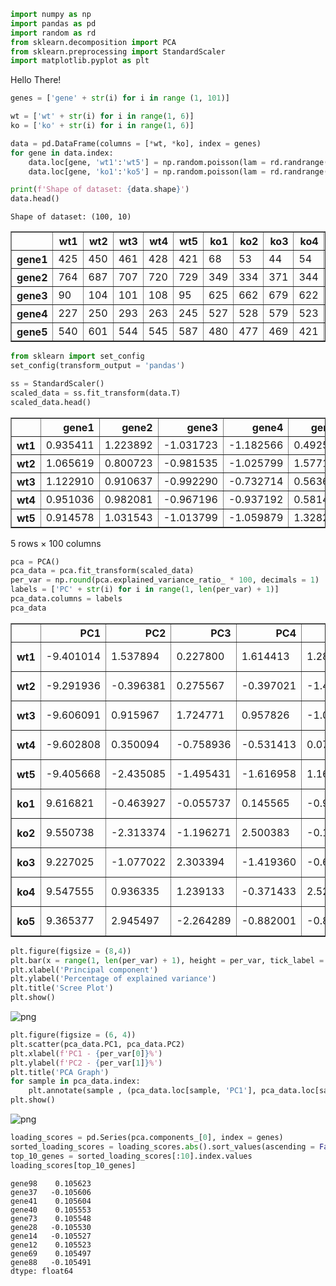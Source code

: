 ```python
import numpy as np
import pandas as pd
import random as rd
from sklearn.decomposition import PCA
from sklearn.preprocessing import StandardScaler
import matplotlib.pyplot as plt
```

Hello There!


```python
genes = ['gene' + str(i) for i in range (1, 101)]

wt = ['wt' + str(i) for i in range(1, 6)]
ko = ['ko' + str(i) for i in range(1, 6)]
```


```python
data = pd.DataFrame(columns = [*wt, *ko], index = genes)
for gene in data.index:
    data.loc[gene, 'wt1':'wt5'] = np.random.poisson(lam = rd.randrange(10, 1000), size = 5)
    data.loc[gene, 'ko1':'ko5'] = np.random.poisson(lam = rd.randrange(10, 1000), size = 5)

print(f'Shape of dataset: {data.shape}')
data.head()
```

    Shape of dataset: (100, 10)
    




<div>
<style scoped>
    .dataframe tbody tr th:only-of-type {
        vertical-align: middle;
    }

    .dataframe tbody tr th {
        vertical-align: top;
    }

    .dataframe thead th {
        text-align: right;
    }
</style>
<table border="1" class="dataframe">
  <thead>
    <tr style="text-align: right;">
      <th></th>
      <th>wt1</th>
      <th>wt2</th>
      <th>wt3</th>
      <th>wt4</th>
      <th>wt5</th>
      <th>ko1</th>
      <th>ko2</th>
      <th>ko3</th>
      <th>ko4</th>
      <th>ko5</th>
    </tr>
  </thead>
  <tbody>
    <tr>
      <th>gene1</th>
      <td>425</td>
      <td>450</td>
      <td>461</td>
      <td>428</td>
      <td>421</td>
      <td>68</td>
      <td>53</td>
      <td>44</td>
      <td>54</td>
      <td>50</td>
    </tr>
    <tr>
      <th>gene2</th>
      <td>764</td>
      <td>687</td>
      <td>707</td>
      <td>720</td>
      <td>729</td>
      <td>349</td>
      <td>334</td>
      <td>371</td>
      <td>344</td>
      <td>408</td>
    </tr>
    <tr>
      <th>gene3</th>
      <td>90</td>
      <td>104</td>
      <td>101</td>
      <td>108</td>
      <td>95</td>
      <td>625</td>
      <td>662</td>
      <td>679</td>
      <td>622</td>
      <td>692</td>
    </tr>
    <tr>
      <th>gene4</th>
      <td>227</td>
      <td>250</td>
      <td>293</td>
      <td>263</td>
      <td>245</td>
      <td>527</td>
      <td>528</td>
      <td>579</td>
      <td>523</td>
      <td>570</td>
    </tr>
    <tr>
      <th>gene5</th>
      <td>540</td>
      <td>601</td>
      <td>544</td>
      <td>545</td>
      <td>587</td>
      <td>480</td>
      <td>477</td>
      <td>469</td>
      <td>421</td>
      <td>459</td>
    </tr>
  </tbody>
</table>
</div>




```python
from sklearn import set_config
set_config(transform_output = 'pandas')

ss = StandardScaler()
scaled_data = ss.fit_transform(data.T)
scaled_data.head()
```




<div>
<style scoped>
    .dataframe tbody tr th:only-of-type {
        vertical-align: middle;
    }

    .dataframe tbody tr th {
        vertical-align: top;
    }

    .dataframe thead th {
        text-align: right;
    }
</style>
<table border="1" class="dataframe">
  <thead>
    <tr style="text-align: right;">
      <th></th>
      <th>gene1</th>
      <th>gene2</th>
      <th>gene3</th>
      <th>gene4</th>
      <th>gene5</th>
      <th>gene6</th>
      <th>gene7</th>
      <th>gene8</th>
      <th>gene9</th>
      <th>gene10</th>
      <th>...</th>
      <th>gene91</th>
      <th>gene92</th>
      <th>gene93</th>
      <th>gene94</th>
      <th>gene95</th>
      <th>gene96</th>
      <th>gene97</th>
      <th>gene98</th>
      <th>gene99</th>
      <th>gene100</th>
    </tr>
  </thead>
  <tbody>
    <tr>
      <th>wt1</th>
      <td>0.935411</td>
      <td>1.223892</td>
      <td>-1.031723</td>
      <td>-1.182566</td>
      <td>0.492526</td>
      <td>0.975024</td>
      <td>1.190554</td>
      <td>-0.889794</td>
      <td>-1.044284</td>
      <td>1.010849</td>
      <td>...</td>
      <td>-0.984260</td>
      <td>0.144167</td>
      <td>1.048750</td>
      <td>-1.272614</td>
      <td>-1.002003</td>
      <td>0.817506</td>
      <td>0.929609</td>
      <td>-0.983812</td>
      <td>-1.074557</td>
      <td>-1.104031</td>
    </tr>
    <tr>
      <th>wt2</th>
      <td>1.065619</td>
      <td>0.800723</td>
      <td>-0.981535</td>
      <td>-1.025799</td>
      <td>1.577151</td>
      <td>1.105740</td>
      <td>0.841993</td>
      <td>-0.991519</td>
      <td>-1.001614</td>
      <td>1.064689</td>
      <td>...</td>
      <td>-1.126107</td>
      <td>-0.576668</td>
      <td>0.931416</td>
      <td>-0.940447</td>
      <td>-0.955317</td>
      <td>0.672172</td>
      <td>0.819846</td>
      <td>-1.005435</td>
      <td>-0.945359</td>
      <td>-0.701100</td>
    </tr>
    <tr>
      <th>wt3</th>
      <td>1.122910</td>
      <td>0.910637</td>
      <td>-0.992290</td>
      <td>-0.732714</td>
      <td>0.563649</td>
      <td>1.010674</td>
      <td>0.972703</td>
      <td>-0.919713</td>
      <td>-0.973167</td>
      <td>0.983928</td>
      <td>...</td>
      <td>-0.996081</td>
      <td>-1.221627</td>
      <td>0.842018</td>
      <td>-1.189573</td>
      <td>-1.019510</td>
      <td>0.890174</td>
      <td>1.140692</td>
      <td>-0.988137</td>
      <td>-0.993347</td>
      <td>-0.660807</td>
    </tr>
    <tr>
      <th>wt4</th>
      <td>0.951036</td>
      <td>0.982081</td>
      <td>-0.967196</td>
      <td>-0.937192</td>
      <td>0.581430</td>
      <td>0.862133</td>
      <td>1.023535</td>
      <td>-0.979551</td>
      <td>-0.995924</td>
      <td>1.078149</td>
      <td>...</td>
      <td>-0.799071</td>
      <td>0.523554</td>
      <td>0.998464</td>
      <td>-0.815885</td>
      <td>-0.978660</td>
      <td>0.599505</td>
      <td>1.030929</td>
      <td>-0.992461</td>
      <td>-0.989655</td>
      <td>-0.963005</td>
    </tr>
    <tr>
      <th>wt5</th>
      <td>0.914578</td>
      <td>1.031543</td>
      <td>-1.013799</td>
      <td>-1.059879</td>
      <td>1.328221</td>
      <td>1.028499</td>
      <td>0.950918</td>
      <td>-1.171033</td>
      <td>-0.970322</td>
      <td>0.853815</td>
      <td>...</td>
      <td>-1.059124</td>
      <td>-0.728423</td>
      <td>1.160498</td>
      <td>-0.670562</td>
      <td>-1.034099</td>
      <td>1.544179</td>
      <td>1.056259</td>
      <td>-1.027057</td>
      <td>-0.985964</td>
      <td>-1.124178</td>
    </tr>
  </tbody>
</table>
<p>5 rows × 100 columns</p>
</div>




```python
pca = PCA()
pca_data = pca.fit_transform(scaled_data)
per_var = np.round(pca.explained_variance_ratio_ * 100, decimals = 1)
labels = ['PC' + str(i) for i in range(1, len(per_var) + 1)]
pca_data.columns = labels
pca_data
```




<div>
<style scoped>
    .dataframe tbody tr th:only-of-type {
        vertical-align: middle;
    }

    .dataframe tbody tr th {
        vertical-align: top;
    }

    .dataframe thead th {
        text-align: right;
    }
</style>
<table border="1" class="dataframe">
  <thead>
    <tr style="text-align: right;">
      <th></th>
      <th>PC1</th>
      <th>PC2</th>
      <th>PC3</th>
      <th>PC4</th>
      <th>PC5</th>
      <th>PC6</th>
      <th>PC7</th>
      <th>PC8</th>
      <th>PC9</th>
      <th>PC10</th>
    </tr>
  </thead>
  <tbody>
    <tr>
      <th>wt1</th>
      <td>-9.401014</td>
      <td>1.537894</td>
      <td>0.227800</td>
      <td>1.614413</td>
      <td>1.282618</td>
      <td>-0.984772</td>
      <td>-1.275401</td>
      <td>-0.683498</td>
      <td>-0.523661</td>
      <td>7.471672e-16</td>
    </tr>
    <tr>
      <th>wt2</th>
      <td>-9.291936</td>
      <td>-0.396381</td>
      <td>0.275567</td>
      <td>-0.397021</td>
      <td>-1.446900</td>
      <td>-0.576723</td>
      <td>-1.036640</td>
      <td>1.653297</td>
      <td>0.473665</td>
      <td>7.471672e-16</td>
    </tr>
    <tr>
      <th>wt3</th>
      <td>-9.606091</td>
      <td>0.915967</td>
      <td>1.724771</td>
      <td>0.957826</td>
      <td>-1.065200</td>
      <td>1.943675</td>
      <td>0.716454</td>
      <td>-0.406567</td>
      <td>0.175840</td>
      <td>7.471672e-16</td>
    </tr>
    <tr>
      <th>wt4</th>
      <td>-9.602808</td>
      <td>0.350094</td>
      <td>-0.758936</td>
      <td>-0.531413</td>
      <td>0.077588</td>
      <td>-1.467002</td>
      <td>2.063983</td>
      <td>0.010623</td>
      <td>-0.132709</td>
      <td>7.471672e-16</td>
    </tr>
    <tr>
      <th>wt5</th>
      <td>-9.405668</td>
      <td>-2.435085</td>
      <td>-1.495431</td>
      <td>-1.616958</td>
      <td>1.169163</td>
      <td>1.073927</td>
      <td>-0.499680</td>
      <td>-0.559938</td>
      <td>0.038121</td>
      <td>7.471672e-16</td>
    </tr>
    <tr>
      <th>ko1</th>
      <td>9.616821</td>
      <td>-0.463927</td>
      <td>-0.055737</td>
      <td>0.145565</td>
      <td>-0.969942</td>
      <td>-0.833575</td>
      <td>-0.252749</td>
      <td>-1.234347</td>
      <td>1.378658</td>
      <td>7.471672e-16</td>
    </tr>
    <tr>
      <th>ko2</th>
      <td>9.550738</td>
      <td>-2.313374</td>
      <td>-1.196271</td>
      <td>2.500383</td>
      <td>-0.100260</td>
      <td>0.265895</td>
      <td>0.381180</td>
      <td>0.558028</td>
      <td>-0.459838</td>
      <td>7.471672e-16</td>
    </tr>
    <tr>
      <th>ko3</th>
      <td>9.227025</td>
      <td>-1.077022</td>
      <td>2.303394</td>
      <td>-1.419360</td>
      <td>-0.630648</td>
      <td>-0.459906</td>
      <td>-0.159997</td>
      <td>-0.311439</td>
      <td>-1.165360</td>
      <td>7.471672e-16</td>
    </tr>
    <tr>
      <th>ko4</th>
      <td>9.547555</td>
      <td>0.936335</td>
      <td>1.239133</td>
      <td>-0.371433</td>
      <td>2.523760</td>
      <td>0.344199</td>
      <td>0.317527</td>
      <td>0.882917</td>
      <td>0.667995</td>
      <td>7.471672e-16</td>
    </tr>
    <tr>
      <th>ko5</th>
      <td>9.365377</td>
      <td>2.945497</td>
      <td>-2.264289</td>
      <td>-0.882001</td>
      <td>-0.840179</td>
      <td>0.694282</td>
      <td>-0.254676</td>
      <td>0.090924</td>
      <td>-0.452710</td>
      <td>7.471672e-16</td>
    </tr>
  </tbody>
</table>
</div>




```python
plt.figure(figsize = (8,4))
plt.bar(x = range(1, len(per_var) + 1), height = per_var, tick_label = labels)
plt.xlabel('Principal component')
plt.ylabel('Percentage of explained variance')
plt.title('Scree Plot')
plt.show()
```


    
![png](output_6_0.png)
    



```python
plt.figure(figsize = (6, 4))
plt.scatter(pca_data.PC1, pca_data.PC2)
plt.xlabel(f'PC1 - {per_var[0]}%')
plt.ylabel(f'PC2 - {per_var[1]}%')
plt.title('PCA Graph')
for sample in pca_data.index:
    plt.annotate(sample , (pca_data.loc[sample, 'PC1'], pca_data.loc[sample, 'PC2']))
plt.show()
```


    
![png](output_7_0.png)
    



```python
loading_scores = pd.Series(pca.components_[0], index = genes)
sorted_loading_scores = loading_scores.abs().sort_values(ascending = False)
top_10_genes = sorted_loading_scores[:10].index.values
loading_scores[top_10_genes]
```




    gene98    0.105623
    gene37   -0.105606
    gene41    0.105604
    gene40    0.105553
    gene73    0.105548
    gene28   -0.105530
    gene14   -0.105527
    gene12    0.105523
    gene69    0.105497
    gene88   -0.105491
    dtype: float64


